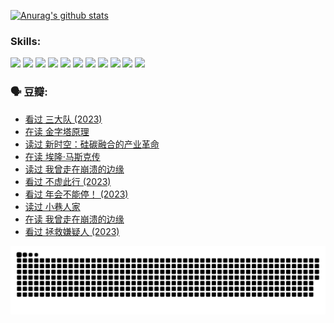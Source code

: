 
[![Anurag's github stats](https://github-readme-stats.vercel.app/api?username=w940853815)](https://github.com/anuraghazra/github-readme-stats)

### Skills:

<code><img height="32" src="https://cdn.jsdelivr.net/npm/simple-icons@v5/icons/python.svg"></code>
<code><img height="32" src="https://cdn.jsdelivr.net/npm/simple-icons@v5/icons/javascript.svg"></code>
<code><img height="32" src="https://cdn.jsdelivr.net/npm/simple-icons@v5/icons/django.svg"></code>
<code><img height="32" src="https://cdn.jsdelivr.net/npm/simple-icons@v5/icons/flask.svg"></code>
<code><img height="32" src="https://cdn.jsdelivr.net/npm/simple-icons@v5/icons/vuetify.svg"></code>
<code><img height="32" src="https://cdn.jsdelivr.net/npm/simple-icons@v5/icons/git.svg"></code>
<code><img height="32" src="https://cdn.jsdelivr.net/npm/simple-icons@v5/icons/docker.svg"></code>
<code><img height="32" src="https://cdn.jsdelivr.net/npm/simple-icons@v5/icons/postgresql.svg"></code>
<code><img height="32" src="https://cdn.jsdelivr.net/npm/simple-icons@v5/icons/elasticsearch.svg"></code>
<code><img height="32" src="https://cdn.jsdelivr.net/npm/simple-icons@v5/icons/macos.svg"></code>
<code><img height="32" src="https://cdn.jsdelivr.net/npm/simple-icons@v5/icons/linux.svg"></code>

### 🗣 豆瓣:

<!-- DOUBAN-ACTIVITIES:START -->
- [看过 三大队‎ (2023)](https://www.douban.com/people/136069238/status/4510323325/?_i=07509546)
- [在读 金字塔原理](https://www.douban.com/people/136069238/status/4507497587/?_i=07509546)
- [读过 新时空：硅碳融合的产业革命](https://www.douban.com/people/136069238/status/4506659177/?_i=07509546)
- [在读 埃隆·马斯克传](https://www.douban.com/people/136069238/status/4500417190/?_i=07509546)
- [读过 我曾走在崩溃的边缘](https://www.douban.com/people/136069238/status/4500416754/?_i=07509546)
- [看过 不虚此行‎ (2023)](https://www.douban.com/people/136069238/status/4499973052/?_i=07509546)
- [看过 年会不能停！‎ (2023)](https://www.douban.com/people/136069238/status/4498582002/?_i=07509546)
- [读过 小巷人家](https://www.douban.com/people/136069238/status/4489290935/?_i=07509546)
- [在读 我曾走在崩溃的边缘](https://www.douban.com/people/136069238/status/4489290559/?_i=07509546)
- [看过 拯救嫌疑人‎ (2023)](https://www.douban.com/people/136069238/status/4477421513/?_i=07509546)
<!-- DOUBAN-ACTIVITIES:END -->


![Snake animation](https://raw.githubusercontent.com/w940853815/w940853815/output/github-contribution-grid-snake.svg)

<!--
**w940853815/w940853815** is a ✨ _special_ ✨ repository because its `README.md` (this file) appears on your GitHub profile.

Here are some ideas to get you started:

- 🔭 I’m currently working on ...
- 🌱 I’m currently learning ...
- 👯 I’m looking to collaborate on ...
- 🤔 I’m looking for help with ...
- 💬 Ask me about ...
- 📫 How to reach me: ...
- 😄 Pronouns: ...
- ⚡ Fun fact: ...
-->
